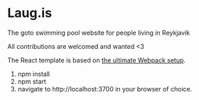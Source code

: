 # Laug.is
The goto swimming pool website for people living in Reykjavík

All contributions are welcomed and wanted <3

The React template is based on [the ultimate Webpack setup](http://www.christianalfoni.com/articles/2015_04_19_The-ultimate-webpack-setup).

1. npm install
2. npm start
3. navigate to http://localhost:3700 in your browser of choice.
